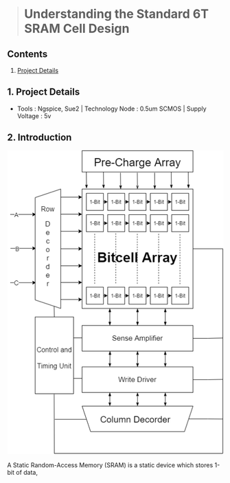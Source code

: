 > # Understanding the Standard 6T SRAM Cell Design
## Contents
1. [Project Details](#1-Project-Details)
## 1. Project Details
- Tools : Ngspice, Sue2 | Technology Node : 0.5um SCMOS | Supply Voltage : 5v
## 2. Introduction
![6T SRAM ARRAY](https://github.com/Khadgaray/6T_SRAM/blob/main/Images/6T_SRAM_Architecture.png)

A Static Random-Access Memory (SRAM) is a static device which stores 1-bit of data,
